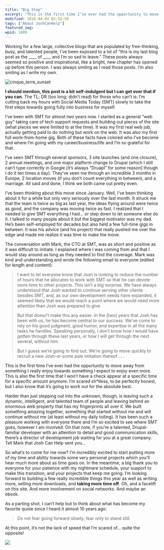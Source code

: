```yaml
---
title: "Big Step"
excerpt: "This is the first time I’ve ever had the opportunity to move away from something I really enjoy towards something I expect to enjoy even more. This is also the first time that I won’t have a check appear at a specific time for a specific amount anymore."
modified: 2016-04-03 02:32:59
tags: ["About JoshCanHelp"]
featured_img:
wpid: 1809
---
```



Working for a few large, collective blogs that are populated by free-thinking, busy, and talented people, I’ve been exposed to a lot of “this is my last blog post as the \_\_\_\_ of \_\_\_\_ and I’m so sad to leave.” These posts always seemed so positive and inspirational, like a bright, new chapter has opened up before this person. I was always smiling as I read those posts. I’m also smiling as I write my own.

![cinque_terre_sunset](/_images/2011/02/cinque_terre_sunset.jpg)

**I should mention, this post is a bit self-indulgent but I can get over that if you can.** The TL; DR (too long; didn’t read) for those who can’t is: I’m cutting back my hours with Social Media Today (SMT) slowly to take the first steps towards going fully into business for myself.

I’ve been with SMT for almost two years now. I started as a general “web guy” taking care of tech support requests and building out pieces of the site (what pieces we were limited to at the time). It was my first real web job, actually getting paid to do nothing but work on the web. It was also my first full work-from-home gig. Both of these facts have colored who I’ve become and where I’m going with my career/business/life and I’m so grateful for that.

I’ve seen SMT through several sponsors, 3 site launches (and one closure), 2 annual meetings, and one major platform change to Drupal (which I still can’t type correctly in Google \[it’s always “Druapl” for some reason\] though I do it ten times a day). They’ve seen me through an incredible 3 months in Europe, 2 location moves (if you don’t count everything in between), and a marriage. All said and done, I think we both came out pretty even.

I’ve been thinking about this move since January. Well, I’ve been thinking about it for a while but only very seriously over the last month. It struck me that the team is twice as big as last year, the ideas flying around were twice as good, and the company was moving twice as fast. I realized that I needed to give SMT everything I had… or step down to let someone else do it. I talked to many people about it but the biggest motivator was my dad. He’s been self-employed for decades but also held a few full-time gigs in between. It was his advice (and his project) that really pushed me over the edge and made me realize it was time to make the move.

The conversation with Mark, the CTO at SMT, was as short and positive as it was difficult to initiate. I explained where I was coming from and that I would stay around as long as they needed to find the coverage. Mark was kind and understanding and wrote the following email to everyone (edited for length and content):

> I want to let everyone know that Josh is looking to reduce the number of hours that he allocates to work with SMT so that he can devote more time to other projects. This isn’t a big surprise. We have always understood that Josh wanted to continue serving other clients besides SMT, and, as our own development needs have expanded, it seemed likely that we would reach a point where we would need more attention than Josh was prepared to give.
>
> But that doesn’t make this any easier. In the \[two\] years that Josh has been with us, he has become central to our success. We’ve come to rely on his good judgment, good humor, and expertise in all the many tasks he handles. Speaking personally, I don’t know how I would have gotten through these last years, or how I will get through the next several, without him.
>
> But I guess we’re going to find out. We’re going to move quickly to recruit a new Josh–or some pale imitation thereof … .

This is the first time I’ve ever had the opportunity to move away from something I really enjoy towards something I expect to enjoy even more. This is also the first time that I won’t have a check appear at a specific time for a specific amount anymore. I’m scared sh\*tless, to be perfectly honest, but I also know that it’s going to work out for the absolute best.

Harder than just stepping out into the unknown, though, is leaving such a dynamic, intelligent, and talented team of people and leaving behind an enormous web property that has my fingerprints all over it. We built something amazing together, something that started without me and will continue without me (at least without my daily toiling). It has been such a pleasure working with everyone there and I’m so excited to see where SMT goes, however I am involved. On that note, if you’re a talented, Drupal-familiar developer with an attention to detail and good communication skills, there’s a director of development job waiting for you at a great company. Tell Mark that Josh Can Help sent you…

So what’s to come for me now? I’m incredibly excited to start putting more of my time and ability towards some very personal projects which you’ll hear much more about as time goes on. In the meantime, a big thank you to everyone for your patience with my nightmare schedule, your support to make this transition, and your projects that keep me going. I’m looking forward to building a few really incredible things this year as well as writing more, selling more downloads, and **taking more time off**. Oh, and a facelift on this site. And more involvement on social networks. And maybe an ebook.

As a parting shot, I can’t help but to think about what has become my favorite quote since I heard it almost 10 years ago:

> Do not fear going forward slowly; fear only to stand still.

At this point, it’s not the lack of speed that I’m scared of… quite the opposite!

![](/_images/2011/02/CnH_go.jpg)
